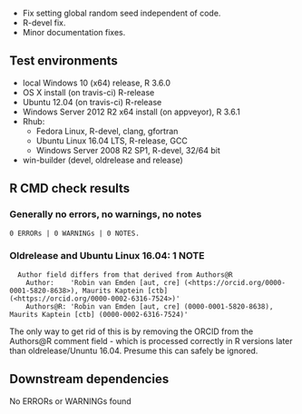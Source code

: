 * Fix setting global random seed independent of code.
* R-devel fix.
* Minor documentation fixes.

## Test environments

* local Windows 10 (x64) release, R 3.6.0
* OS X install (on travis-ci) R-release
* Ubuntu 12.04 (on travis-ci) R-release
* Windows Server 2012 R2 x64 install (on appveyor), R 3.6.1
* Rhub:
  * Fedora Linux, R-devel, clang, gfortran
  * Ubuntu Linux 16.04 LTS, R-release, GCC
  * Windows Server 2008 R2 SP1, R-devel, 32/64 bit
* win-builder (devel, oldrelease and release)

## R CMD check results

### Generally no errors, no warnings, no notes

```
0 ERRORs | 0 WARNINGs | 0 NOTES.
```

### Oldrelease and Ubuntu Linux 16.04: 1 NOTE

```
  Author field differs from that derived from Authors@R
    Author:    'Robin van Emden [aut, cre] (<https://orcid.org/0000-0001-5820-8638>), Maurits Kaptein [ctb]       (<https://orcid.org/0000-0002-6316-7524>)'   
    Authors@R: 'Robin van Emden [aut, cre] (0000-0001-5820-8638), Maurits Kaptein [ctb] (0000-0002-6316-7524)'
```
The only way to get rid of this is by removing the ORCID from the Authors@R comment field - which is processed correctly in R versions later than oldrelease/Ununtu 16.04. Presume this can safely be ignored.

## Downstream dependencies

No ERRORs or WARNINGs found 
